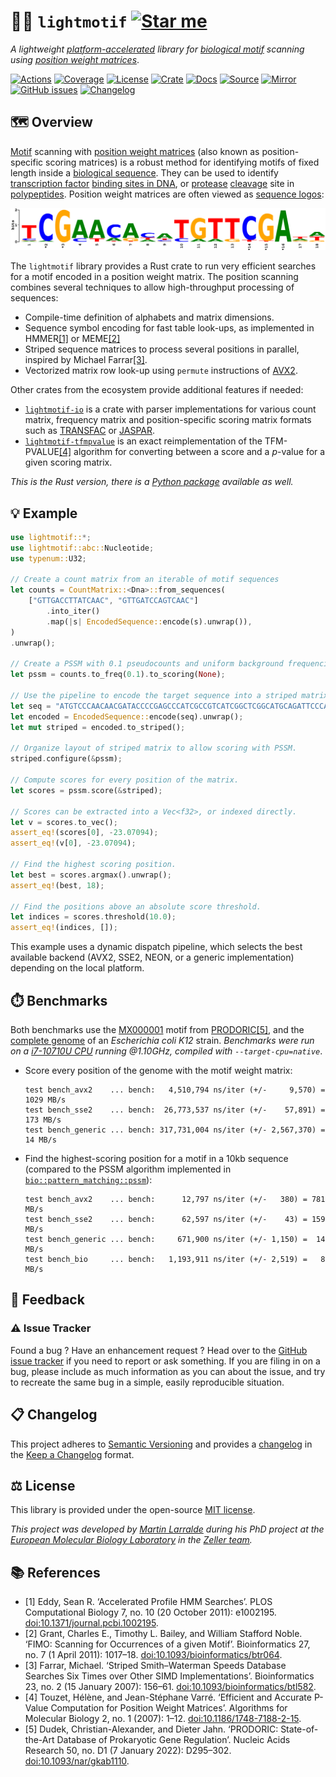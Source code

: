 # 🎼🧬 `lightmotif` [![Star me](https://img.shields.io/github/stars/althonos/lightmotif.svg?style=social&label=Star&maxAge=3600)](https://github.com/althonos/lightmotif/stargazers)

*A lightweight [platform-accelerated](https://en.wikipedia.org/wiki/Single_instruction,_multiple_data) library for [biological motif](https://en.wikipedia.org/wiki/Sequence_motif) scanning using [position weight matrices](https://en.wikipedia.org/wiki/Position_weight_matrix)*.

[![Actions](https://img.shields.io/github/actions/workflow/status/althonos/lightmotif/rust.yml?branch=main&logo=github&style=flat-square&maxAge=300)](https://github.com/althonos/lightmotif/actions)
[![Coverage](https://img.shields.io/codecov/c/gh/althonos/lightmotif?logo=codecov&style=flat-square&maxAge=3600)](https://codecov.io/gh/althonos/lightmotif/)
[![License](https://img.shields.io/badge/license-MIT-blue.svg?style=flat-square&maxAge=2678400)](https://choosealicense.com/licenses/mit/)
[![Crate](https://img.shields.io/crates/v/lightmotif.svg?maxAge=600&style=flat-square)](https://crates.io/crates/lightmotif)
[![Docs](https://img.shields.io/docsrs/lightmotif?maxAge=600&style=flat-square)](https://docs.rs/lightmotif)
[![Source](https://img.shields.io/badge/source-GitHub-303030.svg?maxAge=2678400&style=flat-square)](https://github.com/althonos/lightmotif/)
[![Mirror](https://img.shields.io/badge/mirror-EMBL-009f4d?style=flat-square&maxAge=2678400)](https://git.embl.de/larralde/lightmotif/)
[![GitHub issues](https://img.shields.io/github/issues/althonos/lightmotif.svg?style=flat-square&maxAge=600)](https://github.com/althonos/lightmotif/issues)
[![Changelog](https://img.shields.io/badge/keep%20a-changelog-8A0707.svg?maxAge=2678400&style=flat-square)](https://github.com/althonos/lightmotif/blob/master/CHANGELOG.md)

## 🗺️ Overview

[Motif](https://en.wikipedia.org/wiki/Sequence_motif) scanning with
[position weight matrices](https://en.wikipedia.org/wiki/Position_weight_matrix)
(also known as position-specific scoring matrices) is a robust method for
identifying motifs of fixed length inside a
[biological sequence](https://en.wikipedia.org/wiki/Sequence_(biology)). They can be
used to identify [transcription factor](https://en.wikipedia.org/wiki/Transcription_factor)
[binding sites in DNA](https://en.wikipedia.org/wiki/DNA_binding_site),
or [protease](https://en.wikipedia.org/wiki/Protease) [cleavage](https://en.wikipedia.org/wiki/Proteolysis) site in [polypeptides](https://en.wikipedia.org/wiki/Proteolysis).
Position weight matrices are often viewed as [sequence logos](https://en.wikipedia.org/wiki/Sequence_logo):

[![MX000274.svg](https://raw.githubusercontent.com/althonos/lightmotif/main/docs/_static/prodoric_logo_mx000274.svg)](https://www.prodoric.de/matrix/MX000274.html)

The `lightmotif` library provides a Rust crate to run very efficient
searches for a motif encoded in a position weight matrix. The position
scanning combines several techniques to allow high-throughput processing
of sequences:

- Compile-time definition of alphabets and matrix dimensions.
- Sequence symbol encoding for fast table look-ups, as implemented in
  HMMER[\[1\]](#ref1) or MEME[\[2\]](#ref2)
- Striped sequence matrices to process several positions in parallel,
  inspired by Michael Farrar[\[3\]](#ref3).
- Vectorized matrix row look-up using `permute` instructions of [AVX2](https://fr.wikipedia.org/wiki/Advanced_Vector_Extensions).

Other crates from the ecosystem provide additional features if needed:

- [`lightmotif-io`](https://crates.io/crates/lightmotif-io) is a crate with parser implementations for various count matrix, frequency matrix and position-specific scoring matrix formats such as [TRANSFAC](https://en.wikipedia.org/wiki/TRANSFAC) or [JASPAR](https://jaspar.elixir.no/docs/).
- [`lightmotif-tfmpvalue`](https://crates.io/crates/lightmotif-tfmpvalue) is an exact reimplementation of the TFM-PVALUE[\[4\]](#ref4) algorithm for converting between a score and a *p*-value for a given scoring matrix.

*This is the Rust version, there is a [Python package](https://pypi.org/project/lightmotif) available as well.*

## 💡 Example

```rust
use lightmotif::*;
use lightmotif::abc::Nucleotide;
use typenum::U32;

// Create a count matrix from an iterable of motif sequences
let counts = CountMatrix::<Dna>::from_sequences(
    ["GTTGACCTTATCAAC", "GTTGATCCAGTCAAC"]
        .into_iter()
        .map(|s| EncodedSequence::encode(s).unwrap()),
)
.unwrap();

// Create a PSSM with 0.1 pseudocounts and uniform background frequencies.
let pssm = counts.to_freq(0.1).to_scoring(None);

// Use the pipeline to encode the target sequence into a striped matrix
let seq = "ATGTCCCAACAACGATACCCCGAGCCCATCGCCGTCATCGGCTCGGCATGCAGATTCCCAGGCG";
let encoded = EncodedSequence::encode(seq).unwrap();
let mut striped = encoded.to_striped();

// Organize layout of striped matrix to allow scoring with PSSM.
striped.configure(&pssm);

// Compute scores for every position of the matrix.
let scores = pssm.score(&striped);

// Scores can be extracted into a Vec<f32>, or indexed directly.
let v = scores.to_vec();
assert_eq!(scores[0], -23.07094);
assert_eq!(v[0], -23.07094);

// Find the highest scoring position.
let best = scores.argmax().unwrap();
assert_eq!(best, 18);

// Find the positions above an absolute score threshold.
let indices = scores.threshold(10.0);
assert_eq!(indices, []);
```
This example uses a dynamic dispatch pipeline, which selects the best available
backend (AVX2, SSE2, NEON, or a generic implementation) depending on the local 
platform.

## ⏱️ Benchmarks

Both benchmarks use the [MX000001](https://www.prodoric.de/matrix/MX000001.html)
motif from [PRODORIC](https://www.prodoric.de/)[\[5\]](#ref5), and the
[complete genome](https://www.ncbi.nlm.nih.gov/nuccore/U00096) of an
*Escherichia coli K12* strain.
*Benchmarks were run on a [i7-10710U CPU](https://ark.intel.com/content/www/us/en/ark/products/196448/intel-core-i7-10710u-processor-12m-cache-up-to-4-70-ghz.html) running @1.10GHz, compiled with `--target-cpu=native`*.

- Score every position of the genome with the motif weight matrix:
  ```console
  test bench_avx2    ... bench:   4,510,794 ns/iter (+/-     9,570) = 1029 MB/s
  test bench_sse2    ... bench:  26,773,537 ns/iter (+/-    57,891) =  173 MB/s
  test bench_generic ... bench: 317,731,004 ns/iter (+/- 2,567,370) =   14 MB/s
  ```

- Find the highest-scoring position for a motif in a 10kb sequence
  (compared to the PSSM algorithm implemented in
  [`bio::pattern_matching::pssm`](https://docs.rs/bio/1.1.0/bio/pattern_matching/pssm/index.html)):
  ```console
  test bench_avx2    ... bench:      12,797 ns/iter (+/-   380) = 781 MB/s
  test bench_sse2    ... bench:      62,597 ns/iter (+/-    43) = 159 MB/s
  test bench_generic ... bench:     671,900 ns/iter (+/- 1,150) =  14 MB/s
  test bench_bio     ... bench:   1,193,911 ns/iter (+/- 2,519) =   8 MB/s
  ```


## 💭 Feedback

### ⚠️ Issue Tracker

Found a bug ? Have an enhancement request ? Head over to the [GitHub issue
tracker](https://github.com/althonos/lightmotif/issues) if you need to report
or ask something. If you are filing in on a bug, please include as much
information as you can about the issue, and try to recreate the same bug
in a simple, easily reproducible situation.

<!-- ### 🏗️ Contributing

Contributions are more than welcome! See [`CONTRIBUTING.md`](https://github.com/althonos/lightmotif/blob/master/CONTRIBUTING.md) for more details. -->

## 📋 Changelog

This project adheres to [Semantic Versioning](http://semver.org/spec/v2.0.0.html)
and provides a [changelog](https://github.com/althonos/lightmotif/blob/master/CHANGELOG.md)
in the [Keep a Changelog](http://keepachangelog.com/en/1.0.0/) format.

## ⚖️ License

This library is provided under the open-source
[MIT license](https://choosealicense.com/licenses/mit/).

*This project was developed by [Martin Larralde](https://github.com/althonos/)
during his PhD project at the [European Molecular Biology Laboratory](https://www.embl.de/)
in the [Zeller team](https://github.com/zellerlab).*

## 📚 References

- <a id="ref1">\[1\]</a> Eddy, Sean R. ‘Accelerated Profile HMM Searches’. PLOS Computational Biology 7, no. 10 (20 October 2011): e1002195. [doi:10.1371/journal.pcbi.1002195](https://doi.org/10.1371/journal.pcbi.1002195).
- <a id="ref2">\[2\]</a> Grant, Charles E., Timothy L. Bailey, and William Stafford Noble. ‘FIMO: Scanning for Occurrences of a given Motif’. Bioinformatics 27, no. 7 (1 April 2011): 1017–18. [doi:10.1093/bioinformatics/btr064](https://doi.org/10.1093/bioinformatics/btr064).
- <a id="ref3">\[3\]</a> Farrar, Michael. ‘Striped Smith–Waterman Speeds Database Searches Six Times over Other SIMD Implementations’. Bioinformatics 23, no. 2 (15 January 2007): 156–61. [doi:10.1093/bioinformatics/btl582](https://doi.org/10.1093/bioinformatics/btl582).
- <a id="ref4">\[4\]</a> Touzet, Hélène, and Jean-Stéphane Varré. ‘Efficient and Accurate P-Value Computation for Position Weight Matrices’. Algorithms for Molecular Biology 2, no. 1 (2007): 1–12. [doi:10.1186/1748-7188-2-15](https://doi.org/10.1186/1748-7188-2-15).
- <a id="ref5">\[5\]</a> Dudek, Christian-Alexander, and Dieter Jahn. ‘PRODORIC: State-of-the-Art Database of Prokaryotic Gene Regulation’. Nucleic Acids Research 50, no. D1 (7 January 2022): D295–302. [doi:10.1093/nar/gkab1110](https://doi.org/10.1093/nar/gkab1110).
